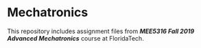 # Mechatronics

This repository includes assignment files from <b><i>MEE5316 Fall 2019 Advanced Mechatronics</i></b> course at FloridaTech.
